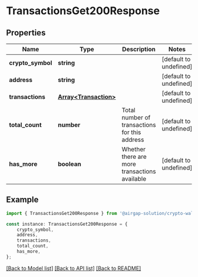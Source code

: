 # TransactionsGet200Response


## Properties

Name | Type | Description | Notes
------------ | ------------- | ------------- | -------------
**crypto_symbol** | **string** |  | [default to undefined]
**address** | **string** |  | [default to undefined]
**transactions** | [**Array&lt;Transaction&gt;**](Transaction.md) |  | [default to undefined]
**total_count** | **number** | Total number of transactions for this address | [default to undefined]
**has_more** | **boolean** | Whether there are more transactions available | [default to undefined]

## Example

```typescript
import { TransactionsGet200Response } from '@airgap-solution/crypto-wallet-rest';

const instance: TransactionsGet200Response = {
    crypto_symbol,
    address,
    transactions,
    total_count,
    has_more,
};
```

[[Back to Model list]](../README.md#documentation-for-models) [[Back to API list]](../README.md#documentation-for-api-endpoints) [[Back to README]](../README.md)
